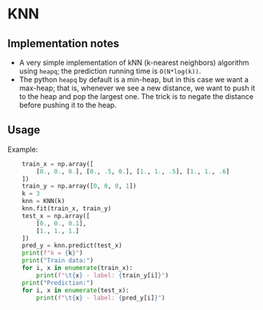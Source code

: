 # KNN

## Implementation notes

- A very simple implementation of kNN (k-nearest neighbors) algorithm using `heapq`; the prediction running time is `O(N*log(k))`.
- The python `heapq` by default is a min-heap, but in this case we want a max-heap; that is, whenever we see a new distance, we want to push it to the heap and pop the largest one. The trick is to negate the distance before pushing it to the heap.

## Usage

Example:

```python
    train_x = np.array([
        [0., 0., 0.], [0., .5, 0.], [1., 1., .5], [1., 1., .6]
    ])
    train_y = np.array([0, 0, 0, 1])
    k = 3
    knn = KNN(k)
    knn.fit(train_x, train_y)
    test_x = np.array([
        [0., 0., 0.1],
        [1., 1., 1.]
    ])
    pred_y = knn.predict(test_x)
    print(f"k = {k}")
    print("Train data:")
    for i, x in enumerate(train_x):
        print(f"\t{x} - label: {train_y[i]}")
    print("Prediction:")
    for i, x in enumerate(test_x):
        print(f"\t{x} - label: {pred_y[i]}")
```
